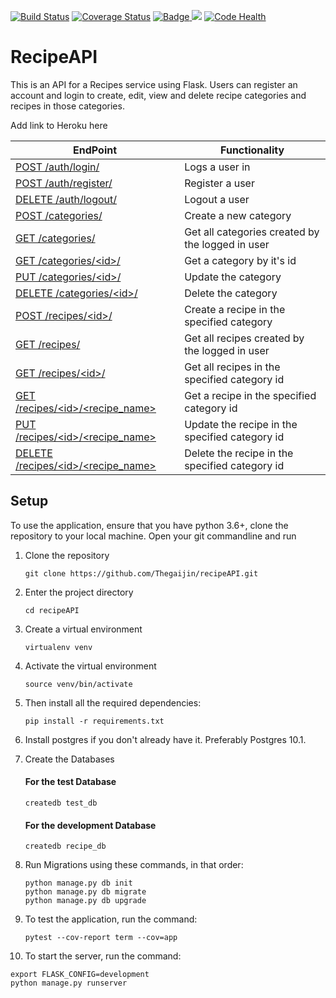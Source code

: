 [![Build Status](https://travis-ci.org/Thegaijin/RecipeAPI.svg?branch=master)](https://travis-ci.org/Thegaijin/RecipeAPI)
[![Coverage Status](https://coveralls.io/repos/github/Thegaijin/RecipeAPI/badge.svg?branch=validate)](https://coveralls.io/github/Thegaijin/RecipeAPI?branch=validate)
<a href="https://www.python.org/dev/peps/pep-0008/">
<img class="notice-badge" src="https://img.shields.io/badge/code%20style-pep8-orange.svg" alt="Badge"/>
</a>
<a href="https://codeclimate.com/github/Thegaijin/RecipeAPI/maintainability"><img src="https://api.codeclimate.com/v1/badges/c75e4a167e39a25c50aa/maintainability" /></a>
[![Code Health](https://landscape.io/github/Thegaijin/RecipeAPI/master/landscape.svg?style=flat)](https://landscape.io/github/Thegaijin/RecipeAPI/master)

# RecipeAPI

This is an API for a Recipes service using Flask. Users can register an account and login to create, edit, view and delete recipe categories and recipes in those categories.

Add link to Heroku here

| EndPoint                                   | Functionality                                    |
| ------------------------------------------ | ------------------------------------------------ |
| [ POST /auth/login/ ](#)                   | Logs a user in                                   |
| [ POST /auth/register/ ](#)                | Register a user                                  |
| [ DELETE /auth/logout/ ](#)                | Logout a user                                    |
| [ POST /categories/ ](#)                   | Create a new category                            |
| [ GET /categories/ ](#)                    | Get all categories created by the logged in user |
| [ GET /categories/\<id>/ ](#)              | Get a category by it's id                        |
| [ PUT /categories/\<id>/ ](#)              | Update the category                              |
| [ DELETE /categories/\<id>/ ](#)           | Delete the category                              |
| [ POST /recipes/\<id>/ ](#)                | Create a recipe in the specified category        |
| [ GET /recipes/](#)                        | Get all recipes created by the logged in user    |
| [ GET /recipes/\<id>/](#)                  | Get all recipes in the specified category id     |
| [ GET /recipes/\<id>/\<recipe_name>](#)    | Get a recipe in the specified category id        |
| [ PUT /recipes/\<id>/<recipe_name> ](#)    | Update the recipe in the specified category id   |
| [ DELETE /recipes/\<id>/<recipe_name> ](#) | Delete the recipe in the specified category id   |

## Setup

To use the application, ensure that you have python 3.6+, clone the repository to your local machine. Open your git commandline and run

1. Clone the repository

   ```
   git clone https://github.com/Thegaijin/recipeAPI.git
   ```

2. Enter the project directory
   ```
   cd recipeAPI
   ```
3. Create a virtual environment
   ```
   virtualenv venv
   ```
4. Activate the virtual environment
   ```
   source venv/bin/activate
   ```
5. Then install all the required dependencies:
   ```
   pip install -r requirements.txt
   ```
6. Install postgres if you don't already have it. Preferably Postgres 10.1.

7. Create the Databases

   #### For the test Database

   ```
   createdb test_db
   ```

   #### For the development Database

   ```
   createdb recipe_db
   ```

8. Run Migrations using these commands, in that order:

   ```
   python manage.py db init
   python manage.py db migrate
   python manage.py db upgrade
   ```

9. To test the application, run the command:

   ```
   pytest --cov-report term --cov=app
   ```

10. To start the server, run the command:

```
export FLASK_CONFIG=development
python manage.py runserver
```
